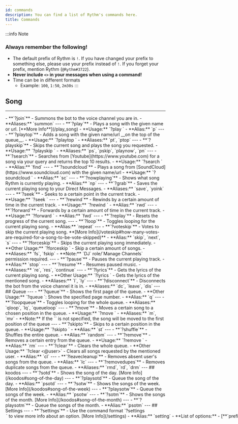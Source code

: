 ```yaml
---
id: commands
description: You can find a list of Rythm's commands here.
title: Commands
---
```


:::info Note
### Always remember the following!
- The default prefix of Rythm is `!`. If you have changed your prefix to something else, please use your prefix instead of `!`. If you forget your prefix, mention Rythm (`@Rythm#3722`).
- **Never include `<>` in your messages when using a command!**
- Time can be in different formats
   + Example: `100`, `1:50`, `2m30s`
:::

## Song
---
<?-- Song-related commands -->
- **`?join`** - Summons the bot to the voice channel you are in.
    - **Aliases:** `summon`
---
- **`?play`** - Plays a song with the given name or url. [**More Info**](/play_song)
    - **Usage:** `?play <link/query>`
    - **Alias:** `p`
---
- **`?playtop`** - Adds a song with the given name/url __on the top of the queue__.
    - **Usage:** `?playtop <link/query>`
    - **Aliases:** `pt`, `ptop`
---
- **`?playskip`** - Skips the current song and plays the song you requested.
    - **Usage:** `?playskip <link/query>`
    - **Aliases:** `ps`, `pskip`, `playnow`, `pn`
---
- **`?search`** - Searches from [Youtube](https://www.youtube.com) for a song via your query and returns the top 10 results.
    - **Usage:** `?search <query>`
    - **Alias:** `find`
---
- **`?soundcloud`** - Plays a song from [SoundCloud](https://www.soundcloud.com)  with the given name/url
    - **Usage:** `?soundcloud <link/query>`
    - **Alias:** `sc`
---
- **`?nowplaying`** - Shows what song Rythm is currently playing.
    - **Alias:** `np`
---
- **`?grab`** - Saves the current playing song to your Direct Messages.
    - **Aliases:** `save`, `yoink`
---
- **`?seek`** - Seeks to a certain point in the current track.
    - **Usage:** `?seek <time>`
---
- **`?rewind`** - Rewinds by a certain amount of time in the current track.
    - **Usage:** `?rewind <time>`
    - **Alias:** `rwd`
---
- **`?forward`** - Forwards by a certain amount of time in the current track.
    - **Usage:** `?forward <time>`
    - **Alias:** `fwd`
---
- **`?replay`** - Resets the progress of the current song.
---
- **`?loop`** - Toggles looping for the current playing song.
    - **Alias:** `repeat`
---
- **`?voteskip`** - Votes to skip the current playing song. **[More Info](/voteskip#how-many-votes-are-required-for-a-song-to-be-vote-skipped)**
    - **Alias:** `skip`, `next`, `s`
---
- **`?forceskip`** - Skips the current playing song immediately.
    - **Other Usage:** `?forceskip <number>` - Skip a certain amount of songs.
    - **Aliases:** `fs`, `fskip`
    - **Note:** `DJ` role/`Manage Channels` permission required.
---
- **`?pause`** - Pauses the current playing track.
    - **Alias:** `stop`
---
- **`?resume`** - Resumes paused music.
    - **Aliases:** `re`, `res`, `continue`
---
- **`?lyrics`** - Gets the lyrics of the current playing song.
    - **Other Usage:** `?lyrics <song name>` - Gets the lyrics of the mentioned song.
    - **Aliases:** `l`, `ly`
---
- **`?disconnect`** - Disconnects the bot from the voice channel it is in.
    - **Aliases:** `dc`, `leave`, `dis`
---

## Queue
---
- **`?queue`** - Shows the first page of the queue.
    - **Other Usage:** `?queue <page>`: Shows the specified page number.
    - **Alias:** `q`
---
- **`?loopqueue`** - Toggles looping for the whole queue.
    - **Aliases:** `qloop`, `lq`, `queueloop`
---
- **`?move`** - Moves a certain song to a chosen position in the queue.
    - **Usage:** `?move <old positon> <new position>`
    - **Aliases:** `m`, `mv`
    - **Note:** If the `<new position>` is not specified, the song will be moved to the first position of the queue
---
- **`?skipto`** - Skips to a certain position in the queue.
    - **Usage:** `?skipto <position>`
    - **Alias:** `st`
---
- **`?shuffle`** -  Shuffles the entire queue.
    - **Alias:** `random`
---
- **`?remove`** - Removes a certain entry from the queue.
    - **Usage:** `?remove <numbers>`
    - **Alias:** `rm`
---
- **`?clear`** - Clears the whole queue.
    - **Other Usage:** `?clear <@user>` - Clears all songs requested by the mentioned user.
    - **Alias:** `cl`
---
- **`?leavecleanup`** - Removes absent user's songs from the queue.
    - **Alias:** `lc`
---
- **`?removedupes`** - Removes duplicate songs from the queue.
    - **Aliases:** `rmd`, `rd`, `drm`
---

## koodos
---
- **`?sotd`** - Shows the song of the day. [More Info](/koodos#song-of-the-day)
---
- **`?playsotd`** - Queue the song of the day.
    - **Alias:** `psotd`
---
- **`?sotw`** - Shows the songs of the week. [More Info](/koodos#song-of-the-week)
---
- **`?playsotw`** - Queue the songs of the week.
    - **Alias:** `psotw`
---
- **`?sotm`** - Shows the songs of the month. [More Info](/koodos#song-of-the-month)
---
- **`?playsotm`** - Queue the songs of the month.
    - **Alias:** `psotm`
---

## Settings
---
- **`?settings`** - Use the command format `?settings <option>` to view more info about an option. [More Info](/settings)
    - **Alias:** `setting`
    - **List of options:**
      - [**`prefix`**](/settings#prefix) - Changes Rythm's prefix.
      - [**`announcesongs`**](/settings#announce-songs) - Allows the bot to announce every new song playing.
      - [**`preventduplicates`**](/settings#duplicate-song-prevention) - Prevents users from adding songs to the queue that are already in the queue.
      - [**`blacklist`**](/settings#blacklist)- Allows you to blacklist channels you **don't** want Rythm to respond in.
      - [**`maxqueuelength`**](/settings#max-queue-length) - Limits how many songs the queue can store.
      - [**`maxusersongs`**](/settings#max-user-songs) - Limits how many songs the user can queue at one time.
      - [**`djonly`**](/settings#dj-only-mode) - Sets the server to run in DJ only mode.
      - [**`djrole`**](/settings#dj-role) - Changes which role is considered DJ. Roles named `DJ` will still work.
      - [**`djplaylists`**](/settings#dj-only-playlists) - Allows only DJs to queue playlists.
      - [**`reset`**](/settings#reset) - Resets all Rythm settings.
    - **[Premium Only](https://rythm.fm/premium):**
      - [**`defaultvolume`**](/settings#default-volume) - Sets the default volume that the bot will always start at.
      - [**`autoplay`**](/settings#autoplay) - Toggles auto-playing songs from playlist when nothing else playing.
      - [**`alwaysplaying`**](/settings#always-playing) - Sets Rythm to stay in your voice channel 24/7.



---

## [Premium](https://rythm.fm/premium)
---
- **`?effects`** - Shows current audio effects.  [**Premium Only**](https://rythm.fm/premium?do)
    - **Other Usages**:
        - `!effects help` - Shows all available audio effects.
        - `!effects clear` - Clears all audio effects.
    - **Alias:** `effect`
---
- **`?speed`** - Shows information about the current speed effect.  [**Premium Only**](https://rythm.fm/premium?do)
    - **Other Usage**: `!speed <0.1 - 3>` - Modifies the playback speed.
---
- **`?bass`** - Shows information about the current bass-boost effect.  [**Premium Only**](https://rythm.fm/premium?do)
    - **Other Usage**: `!bass <1 - 5>` - Bass-boosts the current song.
---
- **`?nightcore`** - Toggles nightcore effect.  [**Premium Only**](https://rythm.fm/premium?do)
---
- **`?slowed`** - Toggles slowed effect.  [**Premium Only**](https://rythm.fm/premium?do)
---
- **`?volume`** - Outputs the current volume.   [**Premium Only**](https://rythm.fm/premium?do)
    - **Other Usage:** `!volume <1-200>` - Changes the current volume.
    - **Alias:** `vol`
---

## Others
---
- **`?prune`** - Deletes the bot's messages and commands.
    - **Aliases:** `purge`, `clean`
---
- **`?invite`** - Shows Rythm's official links!
    - **Alias:** `links`
---
- **`?info`** - Shows information about Rythm!
---
- **`?shard`** - Checks the server shard your server is in.
    - **Alias:** `debug`
---
- **`?ping`** - Checks the bot's response time to Discord.
---
- **`?aliases`** - Lists all command aliases.
---
